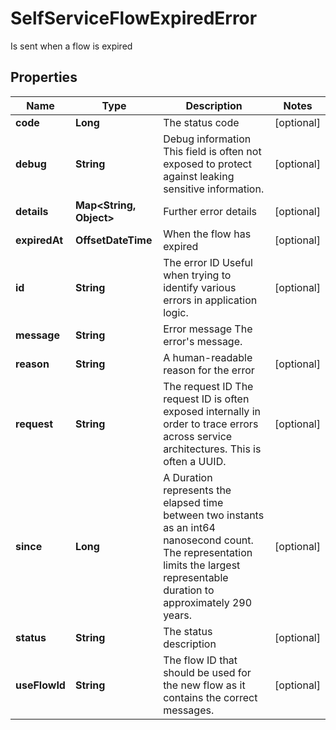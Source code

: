 

# SelfServiceFlowExpiredError

Is sent when a flow is expired

## Properties

| Name | Type | Description | Notes |
|------------ | ------------- | ------------- | -------------|
|**code** | **Long** | The status code |  [optional] |
|**debug** | **String** | Debug information  This field is often not exposed to protect against leaking sensitive information. |  [optional] |
|**details** | **Map&lt;String, Object&gt;** | Further error details |  [optional] |
|**expiredAt** | **OffsetDateTime** | When the flow has expired |  [optional] |
|**id** | **String** | The error ID  Useful when trying to identify various errors in application logic. |  [optional] |
|**message** | **String** | Error message  The error&#39;s message. |  |
|**reason** | **String** | A human-readable reason for the error |  [optional] |
|**request** | **String** | The request ID  The request ID is often exposed internally in order to trace errors across service architectures. This is often a UUID. |  [optional] |
|**since** | **Long** | A Duration represents the elapsed time between two instants as an int64 nanosecond count. The representation limits the largest representable duration to approximately 290 years. |  [optional] |
|**status** | **String** | The status description |  [optional] |
|**useFlowId** | **String** | The flow ID that should be used for the new flow as it contains the correct messages. |  [optional] |




